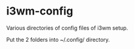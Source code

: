# i3wm-config
Various directories of config files of i3wm setup. 



Put the 2 folders into ~/.config/ directory. 